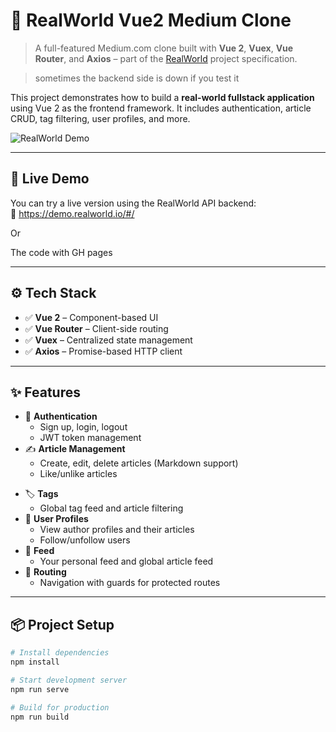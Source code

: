 # 📰 RealWorld Vue2 Medium Clone

> A full-featured Medium.com clone built with **Vue 2**, **Vuex**, **Vue Router**, and **Axios** – part of the [RealWorld](https://github.com/gothinkster/realworld) project specification.

> sometimes the backend side is down if you test it 

This project demonstrates how to build a **real-world fullstack application** using Vue 2 as the frontend framework. It includes authentication, article CRUD, tag filtering, user profiles, and more.

![RealWorld Demo](https://raw.githubusercontent.com/gothinkster/realworld/refs/heads/main/media/realworld-dual-mode.png)

---

## 🚀 Live Demo

You can try a live version using the RealWorld API backend:  
🔗 https://demo.realworld.io/#/

Or 

The code with GH pages

---

## ⚙️ Tech Stack

- ✅ **Vue 2** – Component-based UI
- ✅ **Vue Router** – Client-side routing
- ✅ **Vuex** – Centralized state management
- ✅ **Axios** – Promise-based HTTP client

---

## ✨ Features

- 🔐 **Authentication**
    - Sign up, login, logout
    - JWT token management
- ✍️ **Article Management**
    - Create, edit, delete articles (Markdown support)
    - Like/unlike articles

[//]: # (- 💬 **Comments**)

[//]: # (    - Add and delete comments)
- 🏷 **Tags**
    - Global tag feed and article filtering
- 👤 **User Profiles**
    - View author profiles and their articles
    - Follow/unfollow users
- 📰 **Feed**
    - Your personal feed and global article feed
- 🧭 **Routing**
    - Navigation with guards for protected routes

---

## 📦 Project Setup

```bash
# Install dependencies
npm install

# Start development server
npm run serve

# Build for production
npm run build